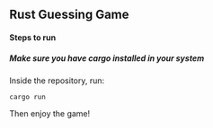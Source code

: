 ## Rust Guessing Game

#### Steps to run
##### Make sure you have cargo installed in your system
Inside the repository, run:
```
cargo run
```

Then enjoy the game!
